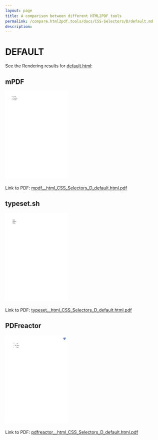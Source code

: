 ```yaml
---
layout: page
title: A comparison between different HTML2PDF tools
permalink: /compare.html2pdf.tools/docs/CSS-Selectors/D/default.md
description: 
---
```


# DEFAULT

See the Rendering results for [default.html](/html/CSS%20Selectors/D/default.html):

## mPDF
![](mpdf__html_CSS_Selectors_D_default.html.png) 

Link to PDF: [mpdf__html_CSS_Selectors_D_default.html.pdf](mpdf__html_CSS_Selectors_D_default.html.pdf)

## typeset.sh
![](typeset__html_CSS_Selectors_D_default.html.png) 

Link to PDF: [typeset__html_CSS_Selectors_D_default.html.pdf](typeset__html_CSS_Selectors_D_default.html.pdf)

## PDFreactor
![](pdfreactor__html_CSS_Selectors_D_default.html.png) 

Link to PDF: [pdfreactor__html_CSS_Selectors_D_default.html.pdf](pdfreactor__html_CSS_Selectors_D_default.html.pdf)
